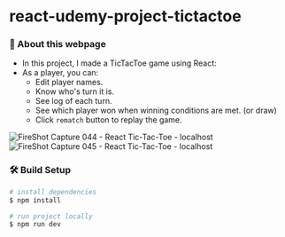 # react-udemy-project-tictactoe
### 📣 About this webpage
- In this project, I made a TicTacToe game using React:
- As a player, you can:
  - Edit player names.
  - Know who's turn it is.
  - See log of each turn.
  - See which player won when winning conditions are met. (or draw)
  - Click `rematch` button to replay the game.

![FireShot Capture 044 - React Tic-Tac-Toe - localhost](https://github.com/sweetrain05/react-udemy-project-tictactoe/assets/86023470/ae6edf87-3ec5-4e90-a7fc-e4c479fecfca)
![FireShot Capture 045 - React Tic-Tac-Toe - localhost](https://github.com/sweetrain05/react-udemy-project-tictactoe/assets/86023470/f0af494a-1c00-4470-8ccf-8358e15c4e0e)

### 🛠️ Build Setup

```bash
# install dependencies
$ npm install

# run project locally
$ npm run dev
```
